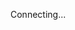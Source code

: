 <html>
<head>
<meta http-equiv="refresh" content="1;url=https://www.chenshaoju.cn"> 
<title>Connecting...</title>
</head>
<body>
<p>Connecting...</p>
</body>
</html>
